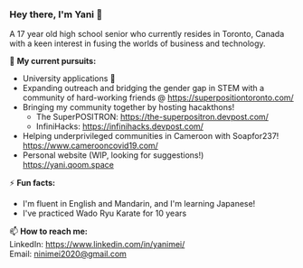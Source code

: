 ### **Hey there, I'm Yani** 👋

A 17 year old high school senior who currently resides in Toronto, Canada with a keen interest in fusing the worlds of business and technology. 

🔭 **My current pursuits:**  
* University applications 👀
* Expanding outreach and bridging the gender gap in STEM with a community of hard-working friends @ https://superpositiontoronto.com/  
* Bringing my community together by hosting hacakthons!  
  * The SuperPOSITRON: https://the-superpositron.devpost.com/
  * InfiniHacks: https://infinihacks.devpost.com/
* Helping underprivileged communities in Cameroon with Soapfor237! https://www.camerooncovid19.com/ 
* Personal website (WIP, looking for suggestions!) https://yani.qoom.space

⚡ **Fun facts:**  
* I'm fluent in English and Mandarin, and I'm learning Japanese!  
* I've practiced Wado Ryu Karate for 10 years

📫 **How to reach me:**  
LinkedIn: https://www.linkedin.com/in/yanimei/  
Email: ninimei2020@gmail.com
